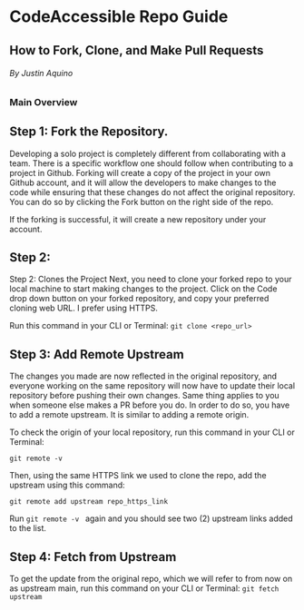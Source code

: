 # CodeAccessible Repo Guide
## How to Fork, Clone, and Make Pull Requests

###### By Justin Aquino
### Main Overview 
## Step 1: Fork the Repository.
  Developing a solo project is completely different from collaborating with a team. 
There is a specific workflow one should follow when contributing to a project in Github. 
Forking will create a copy of the project in your own Github account, and it will allow the developers to make changes to the code while ensuring that these changes do not affect the original repository. 
You can do so by clicking the Fork button on the right side of the repo. 

If the forking is successful, it will create a new repository under your account.


## Step 2: 

Step 2: Clones the Project
  Next, you need to clone your forked repo to your local machine to start making changes to the project. Click on the Code drop down button on your forked repository, and copy your preferred cloning web URL. I prefer using HTTPS.

Run this command in your CLI or Terminal: ```git clone <repo_url>```

## Step 3: Add Remote Upstream
  The changes you made are now reflected in the original repository, and everyone working on the same repository will now have to update their local repository before pushing their own changes. Same thing applies to you when someone else makes a PR before you do. In order to do so, you have to add a remote upstream. It is similar to adding a remote origin. 

  To check the origin of your local repository, run this command in your CLI or Terminal: 

  ```git remote -v```

  Then, using the same HTTPS link we used to clone the repo, add the upstream using this command: 
  
  ```git remote add upstream repo_https_link```

  Run ```git remote -v ``` again and you should see two (2) upstream links added to the list. 

## Step 4: Fetch from Upstream
  To get the update from the original repo, which we will refer to from now on as upstream main, run this command on your CLI or Terminal: 
    ```git fetch upstream ```
